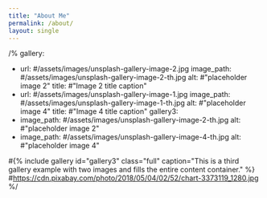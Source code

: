 ```yaml
---
title: "About Me"
permalink: /about/
layout: single
---
```

/%
gallery:
  - url: #/assets/images/unsplash-gallery-image-2.jpg
    image_path: #/assets/images/unsplash-gallery-image-2-th.jpg
    alt: #"placeholder image 2"
    title: #"Image 2 title caption"
  - url: #/assets/images/unsplash-gallery-image-1.jpg
    image_path: #/assets/images/unsplash-gallery-image-1-th.jpg
    alt: #"placeholder image 4"
    title: #"Image 4 title caption"
gallery3:
  - image_path: #/assets/images/unsplash-gallery-image-2-th.jpg
    alt: #"placeholder image 2"
  - image_path: #/assets/images/unsplash-gallery-image-4-th.jpg
    alt: #"placeholder image 4"
	
	
#{% include gallery id="gallery3" class="full" caption="This is a third gallery example with two images and fills the entire content container." %}
#https://cdn.pixabay.com/photo/2018/05/04/02/52/chart-3373119_1280.jpg
%/